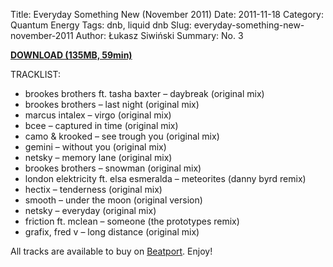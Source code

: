 Title: Everyday Something New (November 2011)
Date: 2011-11-18
Category: Quantum Energy
Tags: dnb, liquid dnb
Slug: everyday-something-new-november-2011
Author: Łukasz Siwiński
Summary: No. 3

<a href ="https://drive.google.com/file/d/0B_4_ynm06YZIY3RrUW1CNk1BaXM/edit?usp=sharing" 
    title="Quantum Energy - Everyday Something New (November 2011)" target="_blank">
**DOWNLOAD (135MB, 59min)**
</a>

TRACKLIST:  

* brookes brothers ft. tasha baxter – daybreak (original mix)
* brookes brothers – last night (original mix)
* marcus intalex – virgo (original mix)
* bcee – captured in time (original mix)
* camo & krooked – see trough you (original mix)
* gemini – without you (original mix)
* netsky – memory lane (original mix)
* brookes brothers – snowman (original mix)
* london elektricity ft. elsa esmeralda – meteorites (danny byrd remix)
* hectix – tenderness (original mix)
* smooth – under the moon (original version)
* netsky – everyday (original mix)
* friction ft. mclean – someone (the prototypes remix)
* grafix, fred v – long distance (original mix)

All tracks are available to buy on <a href="http://beatport.com" target="_blank">Beatport</a>.
Enjoy!